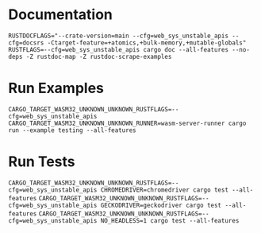 # Documentation

`RUSTDOCFLAGS="--crate-version=main --cfg=web_sys_unstable_apis --cfg=docsrs -Ctarget-feature=+atomics,+bulk-memory,+mutable-globals" RUSTFLAGS=--cfg=web_sys_unstable_apis cargo doc --all-features --no-deps -Z rustdoc-map -Z rustdoc-scrape-examples`

# Run Examples

`CARGO_TARGET_WASM32_UNKNOWN_UNKNOWN_RUSTFLAGS=--cfg=web_sys_unstable_apis CARGO_TARGET_WASM32_UNKNOWN_UNKNOWN_RUNNER=wasm-server-runner cargo run --example testing --all-features`

# Run Tests

`CARGO_TARGET_WASM32_UNKNOWN_UNKNOWN_RUSTFLAGS=--cfg=web_sys_unstable_apis CHROMEDRIVER=chromedriver cargo test --all-features`
`CARGO_TARGET_WASM32_UNKNOWN_UNKNOWN_RUSTFLAGS=--cfg=web_sys_unstable_apis GECKODRIVER=geckodriver cargo test --all-features`
`CARGO_TARGET_WASM32_UNKNOWN_UNKNOWN_RUSTFLAGS=--cfg=web_sys_unstable_apis NO_HEADLESS=1 cargo test --all-features`
